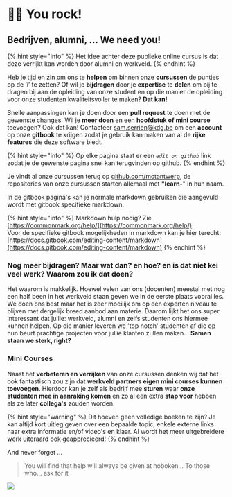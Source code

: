 # 🦸‍♂️ You rock!

## Bedrijven, alumni, ... We need you!

{% hint style="info" %}
Het idee achter deze publieke online cursus is dat deze verrijkt kan worden door alumni en werkveld.
{% endhint %}

Heb je tijd en zin om ons te **helpen** om binnen onze **cursussen** de puntjes op de ‘i’ te zetten? Of wil je **bijdragen** door je **expertise** te **delen** om bij te dragen bij aan de opleiding van onze student en op die manier de opleiding voor onze studenten kwaliteitsvoller te maken? **Dat kan!**

Snelle aanpassingen kan je doen door een **pull request** te doen met de gewenste changes. Wil je **meer doen** en een **hoofdstuk of mini course** toevoegen? Ook dat kan! Contacteer [sam.serrien@kdg.be](mailto:sam.serrien@kdg.be) om een **account** op onze **gitbook** te krijgen zodat je gebruik kan maken van al de **rijke features** die deze software biedt.

{% hint style="info" %}
Op elke pagina staat er een _`edit on github`_ link zodat je de gewenste pagina snel kan terugvinden op github.
{% endhint %}

Je vindt al onze cursussen terug op [github.com/mctantwerp](https://github.com/mctantwerp), de repositories van onze cursussen starten allemaal met **"learn-**" in hun naam.

In de gitbook pagina's kan je normale markdown gebruiken die aangevuld wordt met gitbook specifieke markdown.

{% hint style="info" %}
Markdown hulp nodig? Zie [https://commonmark.org/help/](https://commonmark.org/help/)  
Voor de specifieke gitbook mogelijkheden in markdown kan je hier terecht: [https://docs.gitbook.com/editing-content/markdown](https://docs.gitbook.com/editing-content/markdown)
{% endhint %}

### Nog meer bijdragen? Maar wat dan? en hoe? en is dat niet kei veel werk? Waarom zou ik dat doen?

Het waarom is makkelijk. Hoewel velen van ons \(docenten\) meestal met nog een half been in het werkveld staan geven we in de eerste plaats vooral les. We doen ons best maar het is zeer moeilijk om op een experten niveau te blijven met dergelijk breed aanbod aan materie. Daarom lijkt het ons super interessant dat jullie: werkveld, alumni en zelfs studenten ons hiermee kunnen helpen. Op die manier leveren we 'top notch' studenten af die op hun beurt prachtige projecten voor jullie klanten zullen maken... **Samen staan we sterk, right?**

### Mini Courses

Naast het **verbeteren en verrijken** van onze cursussen denken wij dat het ook fantastisch zou zijn dat **werkveld partners eigen mini courses kunnen toevoegen**. Hierdoor kan je zelf als bedrijf mee **sturen** waar **onze studenten mee in aanraking komen** en zo al een extra **stap voor** hebben als ze later **collega's** zouden worden.

{% hint style="warning" %}
Dit hoeven geen volledige boeken te zijn? Je kan altijd kort uitleg geven over een bepaalde topic, enkele externe links naar extra informatie en/of video's en klaar. Al wordt het meer uitgebreidere werk uiteraard ook geapprecieerd!
{% endhint %}

And never forget ...

> You will find that help will always be given at hoboken... To those who... ask for it

![](../.gitbook/assets/hogbokenmeme.png)

